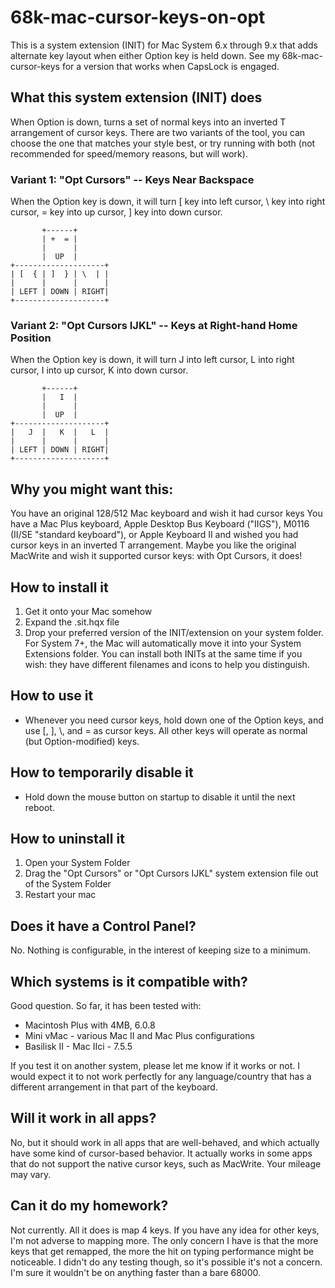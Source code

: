 # 68k-mac-cursor-keys-on-opt
This is a system extension (INIT) for Mac System 6.x through 9.x that adds alternate key layout when either Option key is held down. See my 68k-mac-cursor-keys for a version that works when CapsLock is engaged.

## What this system extension (INIT) does
When Option is down, turns a set of normal keys into an inverted T arrangement of cursor keys. There are two variants of the tool, you can choose the one that matches your style best, or try running with both (not recommended for speed/memory reasons, but will work). 

### Variant 1: "Opt Cursors" -- Keys Near Backspace
When the Option key is down, it will turn [ key into left cursor, \\ key into right cursor, = key into up cursor, ] key into down cursor.

```
       +------+
       | +  = |
       |      |
       |  UP  |
+--------------------+
| [  { | ]  } | \  | |
|      |      |      |
| LEFT | DOWN | RIGHT|
+--------------------+
```

### Variant 2: "Opt Cursors IJKL" -- Keys at Right-hand Home Position
When the Option key is down, it will turn J into left cursor, L into right cursor, I into up cursor, K into down cursor.
```
       +------+
       |   I  |
       |      |
       |  UP  |
+--------------------+
|   J  |   K  |   L  |
|      |      |      |
| LEFT | DOWN | RIGHT|
+--------------------+
```

## Why you might want this:
You have an original 128/512 Mac keyboard and wish it had cursor keys
You have a Mac Plus keyboard, Apple Desktop Bus Keyboard ("IIGS"), M0116 (II/SE "standard keyboard"), or Apple Keyboard II and wished you had cursor keys in an inverted T arrangement. Maybe you like the original MacWrite and wish it supported cursor keys: with Opt Cursors, it does!

## How to install it
1. Get it onto your Mac somehow
2. Expand the .sit.hqx file
3. Drop your preferred version of the INIT/extension on your system folder. For System 7+, the Mac will automatically move it into your System Extensions folder. You can install both INITs at the same time if you wish: they have different filenames and icons to help you distinguish.

## How to use it
- Whenever you need cursor keys, hold down one of the Option keys, and use [, ], \\, and = as cursor keys. All other keys will operate as normal (but Option-modified) keys.

## How to temporarily disable it
- Hold down the mouse button on startup to disable it until the next reboot. 

## How to uninstall it
1. Open your System Folder
2. Drag the "Opt Cursors" or "Opt Cursors IJKL" system extension file out of the System Folder
3. Restart your mac

## Does it have a Control Panel?
No. Nothing is configurable, in the interest of keeping size to a minimum.

## Which systems is it compatible with?
Good question. So far, it has been tested with: 
- Macintosh Plus with 4MB, 6.0.8
- Mini vMac - various Mac II and Mac Plus configurations
- Basilisk II - Mac IIci - 7.5.5

If you test it on another system, please let me know if it works or not. I would expect it to not work perfectly for any language/country that has a different arrangement in that part of the keyboard. 

## Will it work in all apps?
No, but it should work in all apps that are well-behaved, and which actually have some kind of cursor-based behavior. It actually works in some apps that do not support the native cursor keys, such as MacWrite.  Your mileage may vary.

## Can it do my homework?
Not currently. All it does is map 4 keys. If you have any idea for other keys, I'm not adverse to mapping more. The only concern I have is that the more keys that get remapped, the more the hit on typing performance might be noticeable. I didn't do any testing though, so it's possible it's not a concern. I'm sure it wouldn't be on anything faster than a bare 68000.